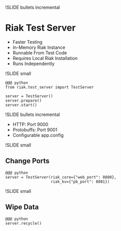!SLIDE bullets incremental

# Riak Test Server

* Faster Testing
* In-Memory Riak Instance
* Runnable From Test Code
* Requires Local Riak Installation
* Runs Independently

!SLIDE small

    @@@ python
    from riak.test_server import TestServer

    server = TestServer()
    server.prepare()
    server.start()

!SLIDE bullets incremental

* HTTP: Port 9000
* Protobuffs: Port 9001
* Configurable app.config

!SLIDE small

## Change Ports

    @@@ python
    server = TestServer(riak_core={"web_port": 8080},
                        riak_kv={"pb_port": 8081})

!SLIDE small

## Wipe Data

    @@@ python
    server.recycle()
